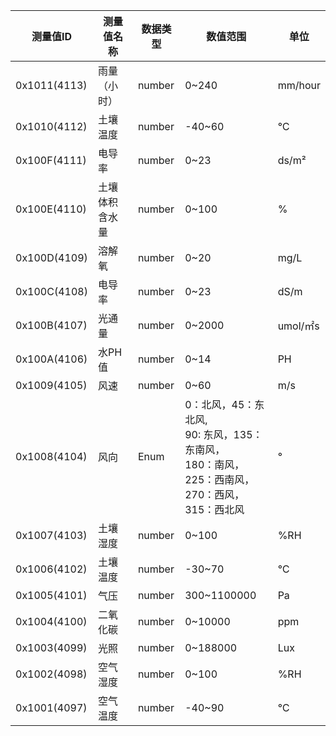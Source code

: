 
测量值ID |测量值名称 | 数据类型 | 数值范围 | 单位
---|---|---|---|---
0x1011(4113) | 雨量（小时）| number| 0~240| mm/hour
0x1010(4112) | 土壤温度 | number| -40~60 | ℃
0x100F(4111) | 电导率 | number| 0~23 | ds/m²
0x100E(4110) | 土壤体积含水量 | number| 0~100 | %
0x100D(4109) | 溶解氧 | number | 0~20 | mg/L
0x100C(4108) | 电导率 | number | 0~23 | dS/m
0x100B(4107) | 光通量 | number | 0~2000 | umol/㎡s
0x100A(4106) | 水PH值 | number | 0~14 | PH
0x1009(4105) | 风速 | number | 0~60 | m/s
0x1008(4104) | 风向 | Enum | 0：北风，45：东北风,<br>90: 东风，135：东南风，<br>180：南风，225：西南风，<br>270：西风，315：西北风 | °
0x1007(4103) | 土壤湿度 | number | 0~100 | %RH
0x1006(4102) | 土壤温度 | number | -30~70 | ℃
0x1005(4101) | 气压 | number | 300~1100000 | Pa
0x1004(4100) | 二氧化碳 | number | 0~10000 | ppm
0x1003(4099) | 光照 | number | 0~188000 | Lux
0x1002(4098) | 空气湿度 | number | 0~100 | %RH
0x1001(4097) | 空气温度 | number | -40~90 | ℃
